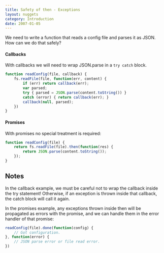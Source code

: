 ```yaml
---
title: Safety of then - Exceptions
layout: nuggets
category: Introduction
date: 2007-01-05
---
```


We need to write a function that reads a config file and parses it as JSON. 
How can we do that safely?

#### Callbacks

With callbacks we will need to wrap JSON.parse in a `try catch` block. 

```js
function readConfig(file, callback) {
	fs.readFile(file, function(err, content) {
		if (err) return callback(err);
		var parsed;
		try { parsed = JSON.parse(content.toString()) }
		catch (error) { return callback(err); }
		callback(null, parsed);
	})
}
```

#### Promises

With promises no special treatment is required:

```js
function readConfig(file) {
	return fs.readFile(file).then(function(res) {
		return JSON.parse(content.toString());
	});
}
```

## Notes

In the callback example, we must be careful not to wrap the callback inside the
try statement! Otherwise, if an exception is thrown inside that callback, the 
catch block will call it again.

In the promises example, any exceptions thrown inside then will be propagated
as errors with the promise, and we can handle them in the error handler of that
promise:

```js
readConfig(file).done(function(config) {
	// Got configuration.
}, function(error) {
	// JSON parse error or file read error.
})
```